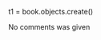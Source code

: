 <!-- Commands used -->
t1 = book.objects.create()


<!-- Comments gotten from creating a book. -->
No comments was given

